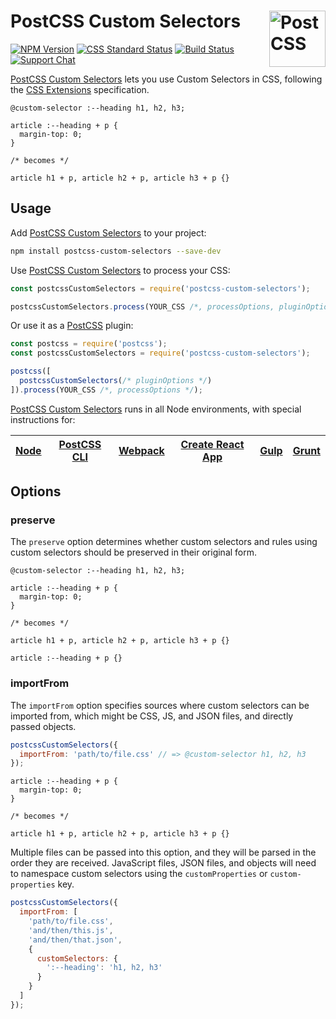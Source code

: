 # PostCSS Custom Selectors [<img src="https://postcss.github.io/postcss/logo.svg" alt="PostCSS" width="90" height="90" align="right">][postcss]

[![NPM Version][npm-img]][npm-url]
[![CSS Standard Status][css-img]][css-url]
[![Build Status][cli-img]][cli-url]
[![Support Chat][git-img]][git-url]

[PostCSS Custom Selectors] lets you use Custom Selectors in CSS, following the
[CSS Extensions] specification.

```pcss
@custom-selector :--heading h1, h2, h3;

article :--heading + p {
  margin-top: 0;
}

/* becomes */

article h1 + p, article h2 + p, article h3 + p {}
```

## Usage

Add [PostCSS Custom Selectors] to your project:

```bash
npm install postcss-custom-selectors --save-dev
```

Use [PostCSS Custom Selectors] to process your CSS:

```js
const postcssCustomSelectors = require('postcss-custom-selectors');

postcssCustomSelectors.process(YOUR_CSS /*, processOptions, pluginOptions */);
```

Or use it as a [PostCSS] plugin:

```js
const postcss = require('postcss');
const postcssCustomSelectors = require('postcss-custom-selectors');

postcss([
  postcssCustomSelectors(/* pluginOptions */)
]).process(YOUR_CSS /*, processOptions */);
```

[PostCSS Custom Selectors] runs in all Node environments, with special instructions for:

| [Node](INSTALL.md#node) | [PostCSS CLI](INSTALL.md#postcss-cli) | [Webpack](INSTALL.md#webpack) | [Create React App](INSTALL.md#create-react-app) | [Gulp](INSTALL.md#gulp) | [Grunt](INSTALL.md#grunt) |
| --- | --- | --- | --- | --- | --- |

## Options

### preserve

The `preserve` option determines whether custom selectors and rules using
custom selectors should be preserved in their original form.

```pcss
@custom-selector :--heading h1, h2, h3;

article :--heading + p {
  margin-top: 0;
}

/* becomes */

article h1 + p, article h2 + p, article h3 + p {}

article :--heading + p {}
```

### importFrom

The `importFrom` option specifies sources where custom selectors can be
imported from, which might be CSS, JS, and JSON files, and directly passed
objects.

```js
postcssCustomSelectors({
  importFrom: 'path/to/file.css' // => @custom-selector h1, h2, h3
});
```

```pcss
article :--heading + p {
  margin-top: 0;
}

/* becomes */

article h1 + p, article h2 + p, article h3 + p {}
```

Multiple files can be passed into this option, and they will be parsed in the
order they are received. JavaScript files, JSON files, and objects will need
to namespace custom selectors using the `customProperties` or
`custom-properties` key.

```js
postcssCustomSelectors({
  importFrom: [
    'path/to/file.css',
    'and/then/this.js',
    'and/then/that.json',
    {
      customSelectors: {
        ':--heading': 'h1, h2, h3'
      }
    }
  ]
});
```

[cli-img]: https://img.shields.io/travis/postcss/postcss-custom-selectors.svg
[cli-url]: https://travis-ci.org/postcss/postcss-custom-selectors
[css-img]: https://cssdb.org/badge/custom-selectors.svg
[css-url]: https://cssdb.org/#custom-selectors
[git-img]: https://img.shields.io/badge/support-chat-blue.svg
[git-url]: https://gitter.im/postcss/postcss
[npm-img]: https://img.shields.io/npm/v/postcss-custom-selectors.svg
[npm-url]: https://www.npmjs.com/package/postcss-custom-selectors

[CSS Extensions]: https://drafts.csswg.org/css-extensions/#custom-selectors
[PostCSS]: https://github.com/postcss/postcss
[PostCSS Custom Selectors]: https://github.com/postcss/postcss-custom-selectors
